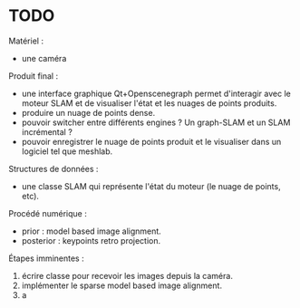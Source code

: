 TODO
====

Matériel :
* une caméra

Produit final :
* une interface graphique Qt+Openscenegraph permet d'interagir avec le moteur SLAM et de visualiser l'état et les nuages de points produits.
* produire un nuage de points dense.
* pouvoir switcher entre différents engines ? Un graph-SLAM et un SLAM incrémental ?
* pouvoir enregistrer le nuage de points produit et le visualiser dans un logiciel tel que meshlab.

Structures de données :
* une classe SLAM qui représente l'état du moteur (le nuage de points, etc).

Procédé numérique :
* prior : model based image alignment.
* posterior : keypoints retro projection.

Étapes imminentes :
1. écrire classe pour recevoir les images depuis la caméra.
2. implémenter le sparse model based image alignment.
3. a

